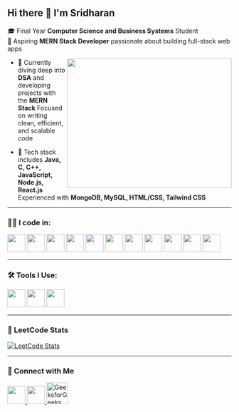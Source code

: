 
## Hi there 👋 I'm Sridharan

🎓 Final Year **Computer Science and Business Systems** Student  
🚀 Aspiring **MERN Stack Developer** passionate about building full-stack web apps  

<img align="right" width="370" height="290" src="https://raw.githubusercontent.com/devicons/devicon/master/icons/javascript/javascript-original.gif">

- 🌱 Currently diving deep into **DSA** and developing projects with the **MERN Stack** Focused on writing clean, efficient, and scalable code  

- 💼 Tech stack includes **Java, C, C++, JavaScript, Node.js, React.js** Experienced with **MongoDB, MySQL, HTML/CSS, Tailwind CSS**


---

### 👨‍💻 I code in:
<p>
<img height="40" src="https://img.icons8.com/color/48/java-coffee-cup-logo.png"/>
<img height="40" src="https://img.icons8.com/color/48/c-programming.png"/>
<img height="40" src="https://img.icons8.com/color/48/c-plus-plus-logo.png"/>
<img height="40" src="https://img.icons8.com/color/48/javascript--v1.png"/>
<img height="40" src="https://img.icons8.com/color/48/nodejs.png"/>
<img height="40" src="https://img.icons8.com/color/48/react-native.png"/>
<img height="40" src="https://img.icons8.com/color/48/mysql-logo.png"/>
<img height="40" src="https://img.icons8.com/color/48/mongodb.png"/>
<img height="40" src="https://img.icons8.com/color/48/html-5--v1.png"/>
<img height="40" src="https://img.icons8.com/color/48/css3.png"/>
<img height="40" src="https://img.icons8.com/color/48/tailwindcss.png"/>
</p>

---

### 🛠 Tools I Use:
<p>
<img height="40" src="https://img.icons8.com/color/48/visual-studio-code-2019.png"/>
<img height="40" src="https://img.icons8.com/color/48/figma--v1.png"/>
<img height="40" src="https://upload.wikimedia.org/wikipedia/commons/5/57/ServiceNow_logo.svg"/>
</p>

---

### 🧠 LeetCode Stats
[![LeetCode Stats](https://leetcard.jacoblin.cool/SRIDHARAN_G?ext=contest&theme=dark)](https://leetcode.com/u/SRIDHARAN_G/)

---

### 🔗 Connect with Me
<p>
<a href="https://www.linkedin.com/in/sridharan-g-411943267">
  <img height="40" src="https://img.icons8.com/color/48/linkedin.png"/>
</a>
<a href="https://leetcode.com/u/SRIDHARAN_G/">
  <img height="40" src="https://upload.wikimedia.org/wikipedia/commons/1/19/LeetCode_logo_black.png"/>
</a>
<a href=https://www.geeksforgeeks.org/user/sridharga1luh/">
  <img width="48" height="48" src="https://img.icons8.com/color/48/GeeksforGeeks.png" alt="GeeksforGeeks"/>
</a>
</p>
